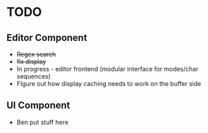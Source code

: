 # TODO

## Editor Component
+ ~~Regex search~~
+ ~~fix display~~
+ In progress - editor frontend (modular interface for modes/char sequences)
+ FIgure out how display caching needs to work on the buffer side

## UI Component
+ Ben put stuff here
